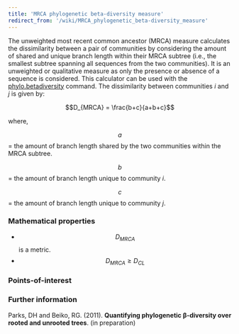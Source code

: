 ```yaml
---
title: 'MRCA phylogenetic beta-diversity measure'
redirect_from: '/wiki/MRCA_phylogenetic_beta-diversity_measure'
---
```

The unweighted most recent common ancestor (MRCA) measure calculates the
dissimilarity between a pair of communities by considering the amount of
shared and unique branch length within their MRCA subtree (i.e., the
smallest subtree spanning all sequences from the two communities). It is
an unweighted or qualitative measure as only the presence or absence of
a sequence is considered. This calculator can be used with the
[phylo.betadiversity](phylo.betadiversity) command. The
dissimilarity between communities *i* and *j* is given by:

$$D_{MRCA} = \frac{b+c}{a+b+c}$$

where,

$$a$$ = the amount of branch length shared by the two communities within
the MRCA subtree.

$$b$$ = the amount of branch length unique to community *i*.

$$c$$ = the amount of branch length unique to community *j*.

### Mathematical properties

-   $$D_{MRCA}$$ is a metric.
-   $$D_{MRCA} \ge D_{CL}$$

### Points-of-interest

### Further information

Parks, DH and Beiko, RG. (2011). **Quantifying phylogenetic β-diversity
over rooted and unrooted trees**. (in preparation)
